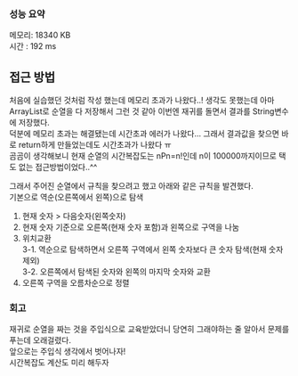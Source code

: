
### 성능 요약
메모리: 18340 KB	
시간 : 192 ms

## 접근 방법
처음에 실습했던 것처럼 작성 했는데 메모리 초과가 나왔다..! 생각도 못했는데 아마 ArrayList로 순열을 다 저장해서 그런 것 같아 이번엔 재귀를 돌면서 결과를 String변수에 저장했다.<br>
덕분에 메모리 초과는 해결됐는데 시간초과 에러가 나왔다... 그래서 결과값을 찾으면 바로 return하게 만들었는데도 시간초과가 나왔다 ㅠ<br>
곰곰이 생각해보니 현재 순열의 시간복잡도는 nPn=n!인데 n이 100000까지이므로 택도 없는 접근방법이었다..^^<br>


그래서 주어진 순열에서 규칙을 찾으려고 했고 아래와 같은 규칙을 발견했다.<br>
기본으로 역순(오른쪽에서 왼쪽)으로 탐색
1. 현재 숫자 > 다음숫자(왼쪽숫자)
2. 현재 숫자 기준으로 오른쪽(현재 숫자 포함)과 왼쪽으로 구역을 나눔
3. 위치교환<br>
3-1. 역순으로 탐색하면서 오른쪽 구역에서 왼쪽 숫자보다 큰 숫자 탐색(현재 숫자 제외)<br>
3-2. 오른쪽에서 탐색된 숫자와 왼쪽의 마지막 숫자와 교환 
4. 오른쪽 구역을 오름차순으로 정렬

### 회고
재귀로 순열을 짜는 것을 주입식으로 교육받았더니 당연히 그래야하는 줄 알아서 문제를 푸는데 오래걸렸다.<br>
앞으로는 주입식 생각에서 벗어나자!<br>
시간복잡도 계산도 미리 해두자<br>
